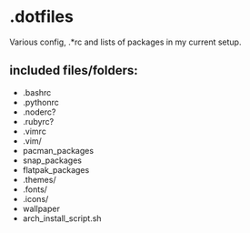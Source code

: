 # .dotfiles
Various config, .*rc and lists of packages in my current setup.

## included files/folders:
- .bashrc
- .pythonrc
- .noderc?
- .rubyrc?
- .vimrc
- .vim/
- pacman_packages
- snap_packages
- flatpak_packages
- .themes/
- .fonts/
- .icons/
- wallpaper
- arch_install_script.sh
